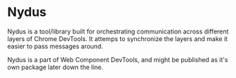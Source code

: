 # Nydus

Nydus is a tool/library built for orchestrating communication across different layers of
Chrome DevTools. It attemps to synchronize the layers and make it easier to pass messages around.

Nydus is a part of Web Component DevTools, and might be published as it's own package later down the line.
